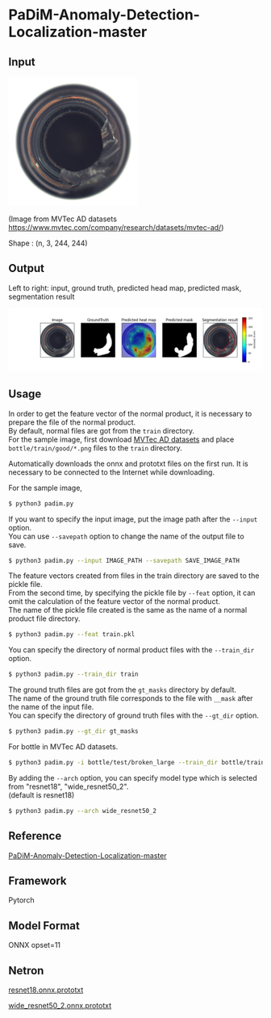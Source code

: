 # PaDiM-Anomaly-Detection-Localization-master

## Input

<img src="bottle_000.png" width="256" height="256">

(Image from MVTec AD datasets https://www.mvtec.com/company/research/datasets/mvtec-ad/)

Shape : (n, 3, 244, 244)

## Output

Left to right: input, ground truth, predicted head map, predicted mask, segmentation result

![Output](output.png)

## Usage
In order to get the feature vector of the normal product, it is necessary to prepare the file of the normal product.  
By default, normal files are got from the `train` directory.  
For the sample image, first download [MVTec AD datasets](https://www.mvtec.com/company/research/datasets/mvtec-ad/) and place `bottle/train/good/*.png` files to the `train` directory. 

Automatically downloads the onnx and prototxt files on the first run.
It is necessary to be connected to the Internet while downloading.

For the sample image,
```bash
$ python3 padim.py
```

If you want to specify the input image, put the image path after the `--input` option.  
You can use `--savepath` option to change the name of the output file to save.
```bash
$ python3 padim.py --input IMAGE_PATH --savepath SAVE_IMAGE_PATH
```

The feature vectors created from files in the train directory are saved to the pickle file.  
From the second time, by specifying the pickle file by `--feat` option,
it can omit the calculation of the feature vector of the normal product.  
The name of the pickle file created is the same as the name of a normal product file directory.
```bash
$ python3 padim.py --feat train.pkl
```

You can specify the directory of normal product files with the `--train_dir` option.
```bash
$ python3 padim.py --train_dir train
```

The ground truth files are got from the `gt_masks` directory by default.  
The name of the ground truth file corresponds to the file with `__mask` after the name of the input file.  
You can specify the directory of ground truth files with the `--gt_dir` option.
```bash
$ python3 padim.py --gt_dir gt_masks
```

For bottle in MVTec AD datasets.
```bash
$ python3 padim.py -i bottle/test/broken_large --train_dir bottle/train/good --gt_dir bottle/test/ground_truth/broken_large
```

By adding the `--arch` option, you can specify model type which is selected from "resnet18", "wide_resnet50_2".  
(default is resnet18)
```bash
$ python3 padim.py --arch wide_resnet50_2
```

## Reference

[PaDiM-Anomaly-Detection-Localization-master](https://github.com/xiahaifeng1995/PaDiM-Anomaly-Detection-Localization-master)

## Framework

Pytorch

## Model Format

ONNX opset=11

## Netron

[resnet18.onnx.prototxt](https://netron.app/?url=https://storage.googleapis.com/ailia-models/padim/resnet18.onnx.prototxt)

[wide_resnet50_2.onnx.prototxt](https://netron.app/?url=https://storage.googleapis.com/ailia-models/padim/wide_resnet50_2.onnx.prototxt)
